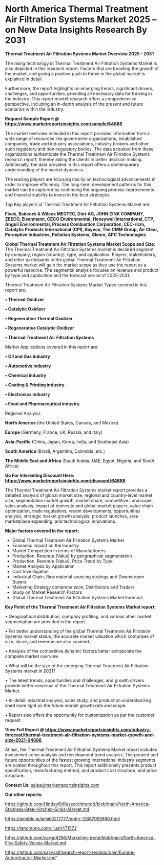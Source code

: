 # North America Thermal Treatment Air Filtration Systems Market 2025 – on New Data Insights Research By 2031

<Strong> Thermal Treatment Air Filtration Systems Market Overview 2025 - 2031</strong>

The rising technology in Thermal Treatment Air Filtration Systems Market is also depicted in this research report. Factors that are boosting the growth of the market, and giving a positive push to thrive in the global market is explained in detail.

Furthermore, the report highlights on emerging trends, significant drivers, challenges, and opportunities, providing all necessary data for thriving in the industry. This report market research offers a comprehensive perspective, including an in-depth analysis of the present and future scenarios within the industry.

<strong>Request Sample Report @ <a href=https://www.marketreportsinsights.com/sample/64688>https://www.marketreportsinsights.com/sample/64688</a></strong>

The market overview included in this report provides information from a wide range of resources like government organizations, established companies, trade and industry associations, industry brokers and other such regulatory and non-regulatory bodies. The data acquired from these organizations authenticate the Thermal Treatment Air Filtration Systems research report, thereby aiding the clients in better decision making. Additionally, the data provided in this report offers a contemporary understanding of the market dynamics.

The leading players are focusing mainly on technological advancements in order to improve efficiency. The long-term development patterns for this market can be captured by continuing the ongoing process improvements and financial stability to invest in the best strategies.

Top Key players of Thermal Treatment Air Filtration Systems Market are:

<strong>Fives, Babcock & Wilcox MEGTEC, Dürr AG, JOHN ZINK COMPANY, ZEECO, Eisenmann, CECO Environmental, Honeywell International, CTP, Anguil Environmental, Process Combustion Corporation, CEC-ricm, Catalytic Products International (CPI), Bayeco, The CMM Group, Air Clear, Perceptive Industries, Pollution Systems, Glenro, APC Technologies</strong>

<strong><b>Global Thermal Treatment Air Filtration Systems Market Scope and Size:</b></strong>
The Thermal Treatment Air Filtration Systems market is declared segment by company, region (country), type, and application. Players, stakeholders, and other participants in the global Thermal Treatment Air Filtration Systems market will gain the market scope as they use the report as a powerful resource. The segmental analysis focuses on revenue and product by type and application and the forecast period of 2025-2031.

Thermal Treatment Air Filtration Systems Market Types covered in this report are:

<strong>• Thermal Oxidizer

• Catalytic Oxidizer

• Regenerative Thermal Oxidizer

• Regenerative Catalytic Oxidizer

• Thermal Treatment Air Filtration Systems</strong>

Market Applications covered in this report are:

<strong>• Oil and Gas industry

• Automotive industry

• Chemical industry

• Coating & Printing industry

• Electronics industry

• Food and Pharmaceutical industry</strong> 

Regional Analysis

<strong>North America</strong> (the United States, Canada, and Mexico)

<strong>Europe</strong> (Germany, France, UK, Russia, and Italy)

<strong>Asia-Pacific</strong> (China, Japan, Korea, India, and Southeast Asia)

<strong>South America</strong> (Brazil, Argentina, Colombia, etc.)

<strong>The Middle East and Africa</strong> (Saudi Arabia, UAE, Egypt, Nigeria, and South Africa)

<strong>Go For Interesting Discount Here: <a href=https://www.marketreportsinsights.com/discount/64688>https://www.marketreportsinsights.com/discount/64688</a></strong>

The Thermal Treatment Air Filtration Systems market report provides a detailed analysis of global market size, regional and country-level market size, segmentation market growth, market share, competitive Landscape, sales analysis, impact of domestic and global market players, value chain optimization, trade regulations, recent developments, opportunities analysis, strategic market growth analysis, product launches, area marketplace expanding, and technological innovations.

<strong><b>Major factors covered in the report:</b></strong>
<ul>
  <li>Global Thermal Treatment Air Filtration Systems Market </li>
  <li>Economic Impact on the Industry</li>
  <li>Market Competition in terms of Manufacturers</li>
  <li>Production, Revenue (Value) by geographical segmentation</li>
  <li>Production, Revenue (Value), Price Trend by Type</li>
  <li>Market Analysis by Application</li>
  <li>Cost Investigation</li>
  <li>Industrial Chain, Raw material sourcing strategy and Downstream Buyers</li>
  <li>Marketing Strategy comprehension, Distributors and Traders</li>
  <li>Study on Market Research Factors</li>
  <li>Global Thermal Treatment Air Filtration Systems Market Forecast</li>
</ul>

<strong><b>Key Point of the Thermal Treatment Air Filtration Systems Market report:</b></strong>

• Geographical distribution, company profiling, and various other market segmentation are provided in the report.

• For better understanding of the global Thermal Treatment Air Filtration Systems market status, the accurate market valuation which comprises of size, share, and revenue are also covered.

• Analysis of the competitive dynamic factors better extrapolate the complete market overview

• What will be the size of the emerging Thermal Treatment Air Filtration Systems market in 2031?

• The latest trends, opportunities and challenges, and growth drivers provide better construal of the Thermal Treatment Air Filtration Systems Market.

• In-detail industrial analysis, sales study, and production understanding shed more light on the future market growth rate and scope.

• Report also offers the opportunity for customization as per the customer request.

<strong><b>View Full Report @ <a href=https://www.marketreportsinsights.com/industry-forecast/thermal-treatment-air-filtration-systems-market-growth-and-size-2021-64688>https://www.marketreportsinsights.com/industry-forecast/thermal-treatment-air-filtration-systems-market-growth-and-size-2021-64688</a></b></strong>


At last, the Thermal Treatment Air Filtration Systems Market report includes investment come analysis and development trend analysis. The present and future opportunities of the fastest growing international industry segments are coated throughout this report. This report additionally presents product specification, manufacturing method, and product cost structure, and price structure.

<strong>Contact Us:</strong>
sales@marketreportsinsights.com

<strong>Our other reports:</strong>

<a href=https://github.com/Hindavi9/Researchtrendd/blob/main/North-America-Stainless-Steel-Kitchen-Sinks-Market.md>https://github.com/Hindavi9/Researchtrendd/blob/main/North-America-Stainless-Steel-Kitchen-Sinks-Market.md</a>

<a href=https://ameblo.jp/anjali0217777/entry-12887095860.html>https://ameblo.jp/anjali0217777/entry-12887095860.html</a>

<a href=https://tanomuno.com/illust/471572>https://tanomuno.com/illust/471572</a>

<a href=https://github.com/cargo4256/Marketing-trend/blob/main/North-America-Fire-Safety-Valves-Market.md>https://github.com/cargo4256/Marketing-trend/blob/main/North-America-Fire-Safety-Valves-Market.md</a>

<a href=https://github.com/sayysaif/search-report-re/blob/main/Europe-Autorefractor-Market.md>https://github.com/sayysaif/search-report-re/blob/main/Europe-Autorefractor-Market.md</a>"
